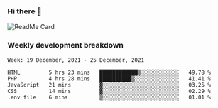 ### Hi there 👋

<!--
**itzcy/itzcy** is a ✨ _special_ ✨ repository because its `README.md` (this file) appears on your GitHub profile.

Here are some ideas to get you started:

- 🔭 I’m currently working on ...
- 🌱 I’m currently learning ...
- 👯 I’m looking to collaborate on ...
- 🤔 I’m looking for help with ...
- 💬 Ask me about ...
- 📫 How to reach me: ...
- 😄 Pronouns: ...
- ⚡ Fun fact: ...
-->
![ReadMe Card](https://github-readme-stats.vercel.app/api?username=itzcy&show_icons=true&title_color=2d3198&icon_color=797cb8&text_color=24292e&bg_color=f6f8fa)

### Weekly development breakdown
<!--START_SECTION:waka-->
```text
Week: 19 December, 2021 - 25 December, 2021

HTML         5 hrs 23 mins   ████████████▒░░░░░░░░░░░░   49.78 % 
PHP          4 hrs 28 mins   ██████████▒░░░░░░░░░░░░░░   41.41 % 
JavaScript   21 mins         ▓░░░░░░░░░░░░░░░░░░░░░░░░   03.25 % 
CSS          14 mins         ▓░░░░░░░░░░░░░░░░░░░░░░░░   02.29 % 
.env file    6 mins          ▒░░░░░░░░░░░░░░░░░░░░░░░░   01.01 % 
```
<!--END_SECTION:waka-->
